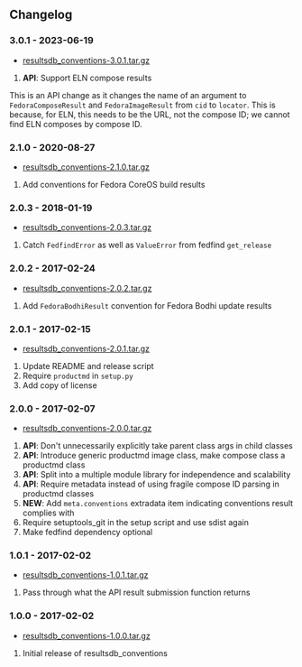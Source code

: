 ## Changelog

### 3.0.1 - 2023-06-19

*   [resultsdb_conventions-3.0.1.tar.gz](https://files.pythonhosted.org/packages/source/r/resultsdb-conventions/resultsdb_conventions-3.0.1.tar.gz)

1.  **API**: Support ELN compose results

This is an API change as it changes the name of an argument to `FedoraComposeResult` and
`FedoraImageResult` from `cid` to `locator`. This is because, for ELN, this needs to be
the URL, not the compose ID; we cannot find ELN composes by compose ID.

### 2.1.0 - 2020-08-27

*   [resultsdb_conventions-2.1.0.tar.gz](https://files.pythonhosted.org/packages/source/r/resultsdb-conventions/resultsdb_conventions-2.1.0.tar.gz)

1.  Add conventions for Fedora CoreOS build results

### 2.0.3 - 2018-01-19

*   [resultsdb_conventions-2.0.3.tar.gz](https://files.pythonhosted.org/packages/source/r/resultsdb-conventions/resultsdb_conventions-2.0.3.tar.gz)

1.  Catch `FedfindError` as well as `ValueError` from fedfind `get_release`

### 2.0.2 - 2017-02-24

*   [resultsdb_conventions-2.0.2.tar.gz](https://files.pythonhosted.org/packages/source/r/resultsdb-conventions/resultsdb_conventions-2.0.2.tar.gz)

1.  Add `FedoraBodhiResult` convention for Fedora Bodhi update results

### 2.0.1 - 2017-02-15

*   [resultsdb_conventions-2.0.1.tar.gz](https://files.pythonhosted.org/packages/source/r/resultsdb-conventions/resultsdb_conventions-2.0.1.tar.gz)

1.  Update README and release script
2.  Require `productmd` in `setup.py`
3.  Add copy of license

### 2.0.0 - 2017-02-07

*   [resultsdb_conventions-2.0.0.tar.gz](https://files.pythonhosted.org/packages/source/r/resultsdb-conventions/resultsdb_conventions-2.0.0.tar.gz)

1.  **API**: Don't unnecessarily explicitly take parent class args in child classes
2.  **API**: Introduce generic productmd image class, make compose class a productmd class
3.  **API**: Split into a multiple module library for independence and scalability
4.  **API**: Require metadata instead of using fragile compose ID parsing in productmd classes
5.  **NEW**: Add `meta.conventions` extradata item indicating conventions result complies with
6.  Require setuptools_git in the setup script and use sdist again
7.  Make fedfind dependency optional

### 1.0.1 - 2017-02-02

*   [resultsdb_conventions-1.0.1.tar.gz](https://files.pythonhosted.org/packages/source/r/resultsdb-conventions/resultsdb_conventions-1.0.1.tar.gz)

1.  Pass through what the API result submission function returns

### 1.0.0 - 2017-02-02

*   [resultsdb_conventions-1.0.0.tar.gz](https://files.pythonhosted.org/packages/source/r/resultsdb-conventions/resultsdb_conventions-1.0.0.tar.gz)

1.  Initial release of resultsdb_conventions
